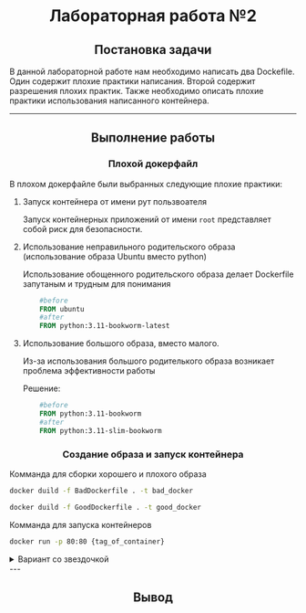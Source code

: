 <h1 align="center">Лабораторная работа №2</h1>

<h2 align="center">Постановка задачи</h2>
В данной лабораторной работе нам необходимо написать два Dockefile. Один содержит плохие практики написания. Второй содержит разрешения плохих практик. Также необходимо описать плохие практики использования написанного контейнера.

---

<h2 align="center">Выполнение работы</h2>

<h3 align="center">Плохой докерфайл</h3>

В плохом докерфайле были выбранных следующие плохие практики:

1. Запуск контейнера от имени рут пользвоателя 

    Запуск контейнерных приложений от имени `root` представляет собой риск для безопасности.

2. Использование неправильного родительского образа (использование образа Ubuntu вместо python)

    Использование обощенного родительского образа делает Dockerfile запутаным и трудным для понимания

    ```Dockerfile
        #before
        FROM ubuntu
        #after
        FROM python:3.11-bookworm-latest
    ```

3. Использование большого образа, вместо малого.

    Из-за использования большого родителького образа возникает проблема эффективности работы
 
    Решение:
    ```Dockerfile 
        #before
        FROM python:3.11-bookworm
        #after
        FROM python:3.11-slim-bookworm
    ```

<h3 align="center">Создание образа и запуск контейнера</h3>

Комманда для сборки хорошего и плохого образа
```bash
docker duild -f BadDockerfile . -t bad_docker
```
```bash
docker duild -f GoodDockerfile . -t good_docker
```

Комманда для запуска контейнеров

```bash
docker run -p 80:80 {tag_of_container}
```

<details>
<summary> Вариант со звездочкой</summary>
   1. Установка minikube (для MacOS)

   ```bash
      brew install minikube
   ```

   2. Запуск кластера 

   ```bash
   minikube start && minikube dashboard
   ```

   3. Пуш образа в репозиторий Dockerhub
   
   ```bash
   docker push waswel/dev-ops-itmo:
   ```

</details>
---

<h2 align="center">Вывод</h2>
